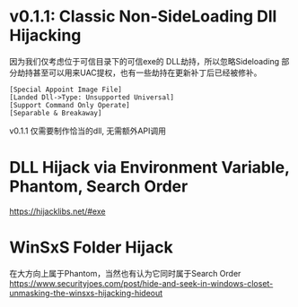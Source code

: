 # v0.1.1: Classic Non-SideLoading Dll Hijacking
因为我们仅考虑位于可信目录下的可信exe的 DLL劫持，所以忽略Sideloading
部分劫持甚至可以用来UAC提权，也有一些劫持在更新补丁后已经被修补。


```
[Special Appoint Image File]  
[Landed Dll->Type: Unsupported Universal]  
[Support Command Only Operate]  
[Separable & Breakaway]  
```


v0.1.1 仅需要制作恰当的dll, 无需额外API调用
# DLL Hijack via Environment Variable, Phantom, Search Order
https://hijacklibs.net/#exe
# WinSxS Folder Hijack
在大方向上属于Phantom，当然也有认为它同时属于Search Order
https://www.securityjoes.com/post/hide-and-seek-in-windows-closet-unmasking-the-winsxs-hijacking-hideout
